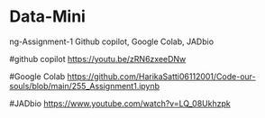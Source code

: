 # Data-Mini
ng-Assignment-1
Github copilot, Google Colab, JADbio

#github copilot
https://youtu.be/zRN6zxeeDNw

#Google Colab
https://github.com/HarikaSatti06112001/Code-our-souls/blob/main/255_Assignment1.ipynb

#JADbio 
https://www.youtube.com/watch?v=LQ_08Ukhzpk
